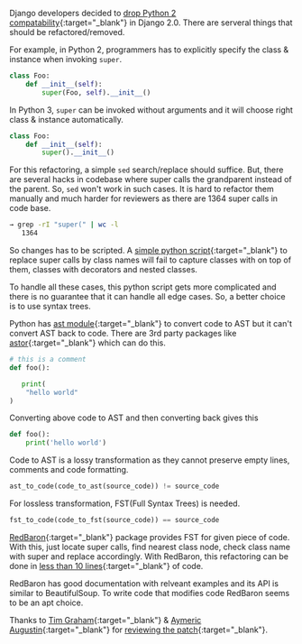 <!--
.. title: Refactoring Django With Full Syntax Tree
.. slug: refactoring-django-with-fst
.. date: 2017-01-29 17:51:37 UTC
.. tags: python, django, featured
.. category: tech, programming, python
.. link:
.. description: Writing python code to modify code using Full Syntax Trees
.. type: text
-->

Django developers decided to [drop Python 2 compatability][1]{:target="_blank"} in Django 2.0. There are serveral things that should be refactored/removed.

For example, in Python 2, programmers has to explicitly specify the class & instance when invoking `super`.

```python
class Foo:
    def __init__(self):
        super(Foo, self).__init__()
```

In Python 3, `super` can be invoked without arguments and it will choose right class & instance automatically.

```python
class Foo:
    def __init__(self):
        super().__init__()
```

For this refactoring, a simple `sed` search/replace should suffice. But, there are several hacks in codebase where super calls the grandparent instead of the parent. So, `sed` won't work in such cases. It is hard to refactor them manually and much harder for reviewers as there are 1364 super calls in code base.

```sh
→ grep -rI "super(" | wc -l
   1364
```

So changes has to be scripted. A [simple python script][2]{:target="_blank"} to replace super calls by class names will fail to capture classes with on top of them, classes with decorators and nested classes.

To handle all these cases, this python script gets more complicated and there is no guarantee that it can handle all edge cases. So, a better choice is to use syntax trees.

Python has [ast module][3]{:target="_blank"} to convert code to AST but it can't convert AST back to code. There are 3rd party packages like [astor](https://pypi.python.org/pypi/astor){:target="_blank"} which can do this.


```python
# this is a comment
def foo():

   print(
    "hello world"
)
```

Converting above code to AST and then converting back gives this

```python
def foo():
    print('hello world')
```

Code to AST is a lossy transformation as they cannot preserve empty lines, comments and code formatting.

```python
ast_to_code(code_to_ast(source_code)) != source_code
```

For lossless transformation, FST(Full Syntax Trees) is needed.

```python
fst_to_code(code_to_fst(source_code)) == source_code
```

[RedBaron][5]{:target="_blank"} package provides FST for given piece of code. With this, just locate super calls, find nearest class node, check class name with super and replace accordingly. With RedBaron, this refactoring can be done in [less than 10 lines][6]{:target="_blank"} of code.

RedBaron has good documentation with relveant examples and its API is similar to BeautifulSoup. To write code that modifies code RedBaron seems to be an apt choice.

Thanks to [Tim Graham](https://github.com/timgraham){:target="_blank"} & [Aymeric Augustin](https://github.com/aaugustin){:target="_blank"} for [reviewing the patch](https://github.com/django/django/pull/7905/commits/d6eaf7c0183cd04b78f2a55e1d60bb7e59598310){:target="_blank"}.

[1]: https://code.djangoproject.com/ticket/23919
[2]: https://github.com/ChillarAnand/01/blob/master/python/super_exp.py
[3]: https://docs.python.org/3/library/ast.html
[4]: https://github.com/PyCQA/baron
[5]: https://github.com/PyCQA/redbaron
[6]: https://github.com/ChillarAnand/01/blob/master/python/redbaron_super.py
